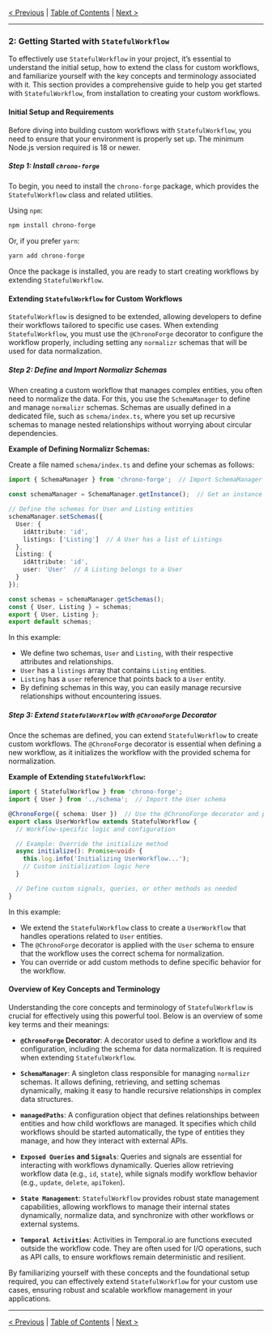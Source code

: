 [< Previous](./introduction.md) | [Table of Contents](./table_of_contents.md#table-of-contents) | [Next >](./defining_workflow_relationships.md)

---

### 2: Getting Started with `StatefulWorkflow`

To effectively use `StatefulWorkflow` in your project, it’s essential to understand the initial setup, how to extend the class for custom workflows, and familiarize yourself with the key concepts and terminology associated with it. This section provides a comprehensive guide to help you get started with `StatefulWorkflow`, from installation to creating your custom workflows.

#### Initial Setup and Requirements

Before diving into building custom workflows with `StatefulWorkflow`, you need to ensure that your environment is properly set up. The minimum Node.js version required is 18 or newer.

##### Step 1: Install `chrono-forge`

To begin, you need to install the `chrono-forge` package, which provides the `StatefulWorkflow` class and related utilities.

Using `npm`:
```bash
npm install chrono-forge
```

Or, if you prefer `yarn`:
```bash
yarn add chrono-forge
```

Once the package is installed, you are ready to start creating workflows by extending `StatefulWorkflow`.

#### Extending `StatefulWorkflow` for Custom Workflows

`StatefulWorkflow` is designed to be extended, allowing developers to define their workflows tailored to specific use cases. When extending `StatefulWorkflow`, you must use the `@ChronoForge` decorator to configure the workflow properly, including setting any `normalizr` schemas that will be used for data normalization.

##### Step 2: Define and Import Normalizr Schemas

When creating a custom workflow that manages complex entities, you often need to normalize the data. For this, you use the `SchemaManager` to define and manage `normalizr` schemas. Schemas are usually defined in a dedicated file, such as `schema/index.ts`, where you set up recursive schemas to manage nested relationships without worrying about circular dependencies.

**Example of Defining Normalizr Schemas:**

Create a file named `schema/index.ts` and define your schemas as follows:

```typescript
import { SchemaManager } from 'chrono-forge';  // Import SchemaManager from chrono-forge

const schemaManager = SchemaManager.getInstance();  // Get an instance of SchemaManager

// Define the schemas for User and Listing entities
schemaManager.setSchemas({
  User: {
    idAttribute: 'id',
    listings: ['Listing']  // A User has a list of Listings
  },
  Listing: {
    idAttribute: 'id',
    user: 'User'  // A Listing belongs to a User
  }
});

const schemas = schemaManager.getSchemas();
const { User, Listing } = schemas;
export { User, Listing };
export default schemas;
```

In this example:
- We define two schemas, `User` and `Listing`, with their respective attributes and relationships.
- `User` has a `listings` array that contains `Listing` entities.
- `Listing` has a `user` reference that points back to a `User` entity.
- By defining schemas in this way, you can easily manage recursive relationships without encountering issues.

##### Step 3: Extend `StatefulWorkflow` with `@ChronoForge` Decorator

Once the schemas are defined, you can extend `StatefulWorkflow` to create custom workflows. The `@ChronoForge` decorator is essential when defining a new workflow, as it initializes the workflow with the provided schema for normalization.

**Example of Extending `StatefulWorkflow`:**

```typescript
import { StatefulWorkflow } from 'chrono-forge';
import { User } from '../schema';  // Import the User schema

@ChronoForge({ schema: User })  // Use the @ChronoForge decorator and pass the schema
export class UserWorkflow extends StatefulWorkflow {
  // Workflow-specific logic and configuration

  // Example: Override the initialize method
  async initialize(): Promise<void> {
    this.log.info('Initializing UserWorkflow...');
    // Custom initialization logic here
  }

  // Define custom signals, queries, or other methods as needed
}
```

In this example:
- We extend the `StatefulWorkflow` class to create a `UserWorkflow` that handles operations related to `User` entities.
- The `@ChronoForge` decorator is applied with the `User` schema to ensure that the workflow uses the correct schema for normalization.
- You can override or add custom methods to define specific behavior for the workflow.

#### Overview of Key Concepts and Terminology

Understanding the core concepts and terminology of `StatefulWorkflow` is crucial for effectively using this powerful tool. Below is an overview of some key terms and their meanings:

- **`@ChronoForge` Decorator**: A decorator used to define a workflow and its configuration, including the schema for data normalization. It is required when extending `StatefulWorkflow`.
  
- **`SchemaManager`**: A singleton class responsible for managing `normalizr` schemas. It allows defining, retrieving, and setting schemas dynamically, making it easy to handle recursive relationships in complex data structures.

- **`managedPaths`**: A configuration object that defines relationships between entities and how child workflows are managed. It specifies which child workflows should be started automatically, the type of entities they manage, and how they interact with external APIs.

- **`Exposed Queries` and `Signals`**: Queries and signals are essential for interacting with workflows dynamically. Queries allow retrieving workflow data (e.g., `id`, `state`), while signals modify workflow behavior (e.g., `update`, `delete`, `apiToken`).

- **`State Management`**: `StatefulWorkflow` provides robust state management capabilities, allowing workflows to manage their internal states dynamically, normalize data, and synchronize with other workflows or external systems.

- **`Temporal Activities`**: Activities in Temporal.io are functions executed outside the workflow code. They are often used for I/O operations, such as API calls, to ensure workflows remain deterministic and resilient.

By familiarizing yourself with these concepts and the foundational setup required, you can effectively extend `StatefulWorkflow` for your custom use cases, ensuring robust and scalable workflow management in your applications.

---

[< Previous](./introduction.md) | [Table of Contents](./table_of_contents.md#table-of-contents) | [Next >](./defining_workflow_relationships.md)
